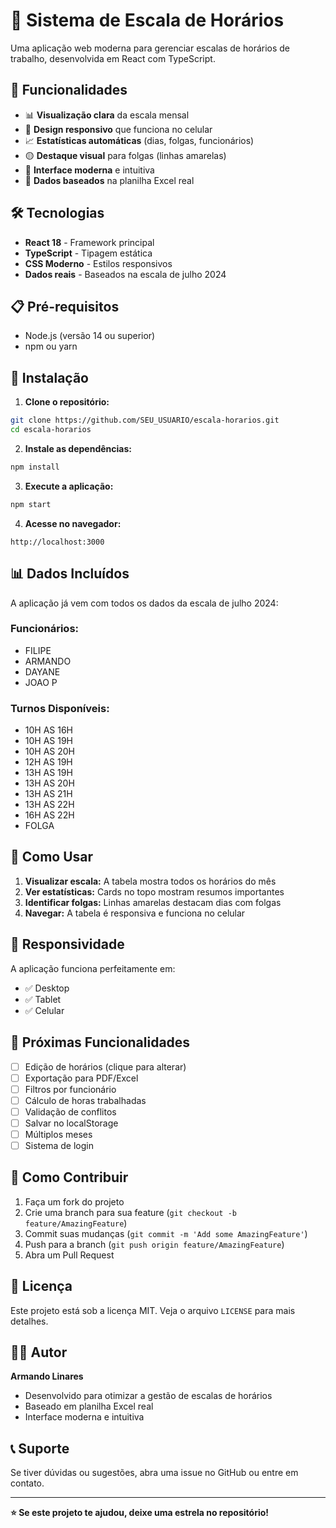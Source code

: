 # 📅 Sistema de Escala de Horários

Uma aplicação web moderna para gerenciar escalas de horários de trabalho, desenvolvida em React com TypeScript.

## 🚀 Funcionalidades

- 📊 **Visualização clara** da escala mensal
- 🎨 **Design responsivo** que funciona no celular
- 📈 **Estatísticas automáticas** (dias, folgas, funcionários)
- 🟡 **Destaque visual** para folgas (linhas amarelas)
- 📱 **Interface moderna** e intuitiva
- 🎯 **Dados baseados** na planilha Excel real

## 🛠️ Tecnologias

- **React 18** - Framework principal
- **TypeScript** - Tipagem estática
- **CSS Moderno** - Estilos responsivos
- **Dados reais** - Baseados na escala de julho 2024

## 📋 Pré-requisitos

- Node.js (versão 14 ou superior)
- npm ou yarn

## 🔧 Instalação

1. **Clone o repositório:**
```bash
git clone https://github.com/SEU_USUARIO/escala-horarios.git
cd escala-horarios
```

2. **Instale as dependências:**
```bash
npm install
```

3. **Execute a aplicação:**
```bash
npm start
```

4. **Acesse no navegador:**
```
http://localhost:3000
```

## 📊 Dados Incluídos

A aplicação já vem com todos os dados da escala de julho 2024:

### **Funcionários:**
- FILIPE
- ARMANDO  
- DAYANE
- JOAO P

### **Turnos Disponíveis:**
- 10H AS 16H
- 10H AS 19H
- 10H AS 20H
- 12H AS 19H
- 13H AS 19H
- 13H AS 20H
- 13H AS 21H
- 13H AS 22H
- 16H AS 22H
- FOLGA

## 🎯 Como Usar

1. **Visualizar escala:** A tabela mostra todos os horários do mês
2. **Ver estatísticas:** Cards no topo mostram resumos importantes
3. **Identificar folgas:** Linhas amarelas destacam dias com folgas
4. **Navegar:** A tabela é responsiva e funciona no celular

## 📱 Responsividade

A aplicação funciona perfeitamente em:
- ✅ Desktop
- ✅ Tablet
- ✅ Celular

## 🔮 Próximas Funcionalidades

- [ ] Edição de horários (clique para alterar)
- [ ] Exportação para PDF/Excel
- [ ] Filtros por funcionário
- [ ] Cálculo de horas trabalhadas
- [ ] Validação de conflitos
- [ ] Salvar no localStorage
- [ ] Múltiplos meses
- [ ] Sistema de login

## 🤝 Como Contribuir

1. Faça um fork do projeto
2. Crie uma branch para sua feature (`git checkout -b feature/AmazingFeature`)
3. Commit suas mudanças (`git commit -m 'Add some AmazingFeature'`)
4. Push para a branch (`git push origin feature/AmazingFeature`)
5. Abra um Pull Request

## 📄 Licença

Este projeto está sob a licença MIT. Veja o arquivo `LICENSE` para mais detalhes.

## 👨‍💻 Autor

**Armando Linares**
- Desenvolvido para otimizar a gestão de escalas de horários
- Baseado em planilha Excel real
- Interface moderna e intuitiva

## 📞 Suporte

Se tiver dúvidas ou sugestões, abra uma issue no GitHub ou entre em contato.

---

**⭐ Se este projeto te ajudou, deixe uma estrela no repositório!** 